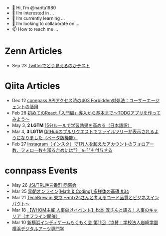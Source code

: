 - 👋 Hi, I’m @narita1980
- 👀 I’m interested in ...
- 🌱 I’m currently learning ...
- 💞️ I’m looking to collaborate on ...
- 📫 How to reach me ...

# Zenn Articles

<!-- profile updater begin: zenn -->
- Sep 23 [Twitterでどう見えるのかテスト](https://zenn.dev/narita1980/articles/cbb21f8d7f785752d6ac)
<!-- profile updater end: zenn -->

# Qiita Articles

<!-- profile updater begin: qiita -->
- Dec 12 [connpass APIアクセス時の403 Forbidden対処法：ユーザーエージェントの活用](https://qiita.com/narita1980/items/8e76a50a234850455077)
- Feb 28 [初めてのReact「入門編」導入から基本まで〜TODOアプリを作ってみよう〜](https://qiita.com/narita1980/items/49df43425ba2400bd0c2)
- May 3, **2 LGTM** [15分ルールで学習効果を高める（日本語訳）](https://qiita.com/narita1980/items/d0ad5246344fc6e4380f)
- Mar 4, **3 LGTM** [GitHubのプルリクエストでファイルツリーが表示されるようになりました（ベータ版機能）](https://qiita.com/narita1980/items/bee2c5232342a51e0415)
- Feb 27 [Instagram（インスタ）で1万人を超えたアカウントのフォロアー数、フォロー数を知るためには"?__a=1"を付与する](https://qiita.com/narita1980/items/630b7014fa893461b991)
<!-- profile updater end: qiita -->

# connpass Events

<!-- profile updater begin: connpass -->
- May 26 [JSI/TRL@三番町  同窓会](https://connpass.com/event/309395/)
- Mar 25 [早朝オンライン[Math & Coding] 多様体の基礎 #34](https://math-coding.connpass.com/event/311674/)
- Mar 21 [TechBrew in 東京 〜mtx2sさんと考えるコード品質とビジネスインパクト〜](https://findy.connpass.com/event/310772/)
- Mar 18 [【WHOM主催 人事向けイベント】松本 淳さんと語る！人事のキャリア（オフライン開催）](https://whom.connpass.com/event/311347/)
- Mar 10 [新横浜インディゲームもくもく会 第11回（協賛：学校法人岩崎学園 横浜デジタルアーツ専門学](https://indiegame.connpass.com/event/311679/)
<!-- profile updater end: connpass -->

<!---
narita1980/narita1980 is a ✨ special ✨ repository because its `README.md` (this file) appears on your GitHub profile.
You can click the Preview link to take a look at your changes.
--->

